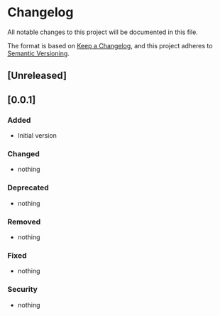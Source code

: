 # Changelog
All notable changes to this project will be documented in this file.

The format is based on [Keep a Changelog](https://keepachangelog.com/),
and this project adheres to [Semantic Versioning](https://semver.org/spec/v2.0.0.html).

## [Unreleased]

## [0.0.1]

### Added
- Initial version
  
### Changed
- nothing

### Deprecated
- nothing

### Removed
- nothing
  
### Fixed
- nothing
  
### Security
- nothing
  